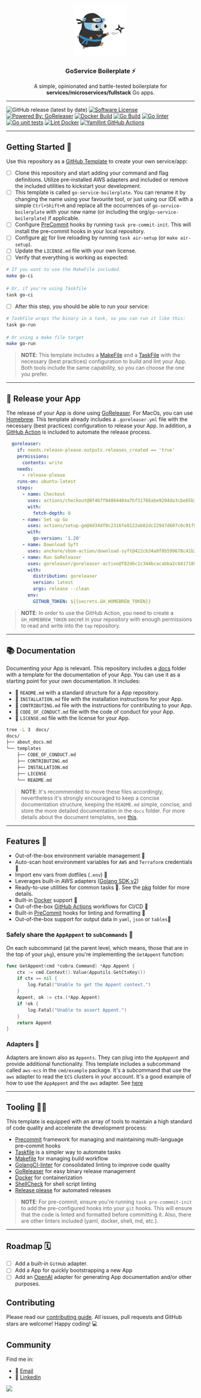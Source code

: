 <p align="center">
  <img alt="Logo" src="docs/logo/logo.png" height="140" />
  <h3 align="center">GoService Boilerplate ⚡️</h3>
  <p align="center">A simple, opinionated and battle-tested boilerplate for <b>services/microservices/fullstack</b> Go apps.</p>
</p>

---
![GitHub release (latest by date)](https://img.shields.io/github/v/release/Excoriate/go-service-boilerplate)
[![Software License](https://img.shields.io/badge/license-MIT-brightgreen.svg?style=flat-square)](LICENSE)
[![Powered By: GoReleaser](https://img.shields.io/badge/powered%20by-goreleaser-green.svg?style=flat-square)](https://github.com/goreleaser)
[![Docker Build](https://github.com/Excoriate/go-service-boilerplate/actions/workflows/docker-build.yml/badge.svg)](https://github.com/Excoriate/go-service-boilerplate/actions/workflows/docker-build.yml)
[![Go Build](https://github.com/Excoriate/go-service-boilerplate/actions/workflows/go-build.yml/badge.svg)](https://github.com/Excoriate/go-service-boilerplate/actions/workflows/go-build.yml)
[![Go linter](https://github.com/Excoriate/go-service-boilerplate/actions/workflows/go-ci-lint.yaml/badge.svg)](https://github.com/Excoriate/go-service-boilerplate/actions/workflows/go-ci-lint.yaml)
[![Go unit tests](https://github.com/Excoriate/go-service-boilerplate/actions/workflows/go-ci-test.yml/badge.svg)](https://github.com/Excoriate/go-service-boilerplate/actions/workflows/go-ci-test.yml)
[![Lint Docker](https://github.com/Excoriate/go-service-boilerplate/actions/workflows/docker-hadolint.yml/badge.svg)](https://github.com/Excoriate/go-service-boilerplate/actions/workflows/docker-hadolint.yml)
[![Yamllint GitHub Actions](https://github.com/Excoriate/go-service-boilerplate/actions/workflows/yaml-linter.yml/badge.svg)](https://github.com/Excoriate/go-service-boilerplate/actions/workflows/yaml-linter.yml)

---
## Getting Started 🚦
Use this repository as a [GitHub Template](https://docs.github.com/en/repositories/creating-and-managing-repositories/creating-a-repository-from-a-template) to create your own service/app:

- [ ] Clone this repository and start adding your command and flag definitions. Utilize pre-installed AWS adapters and included or remove the included utilities to kickstart your development.
- [ ] This template is called `go-service-boilerplate`. You can rename it by changing the name using your favourite tool, or just using our IDE with a simple `Ctrl+Shift+R` and replace all the occurrences of `go-service-boilerplate` with your new name (or including the org/`go-service-boilerplate`) if applicable.
- [ ] Configure [PreCommit](https://pre-commit.com/) hooks by running `task pre-commit-init`. This will install the pre-commit hooks in your local repository.
- [ ] Configure [air](https://github.com/cosmtrek/air) for live reloading by running `task air-setup` (or `make air-setup`).
- [ ] Update the `LICENSE.md` file with your own license.
- [ ] Verify that everything is working as expected:
```bash
# If you want to use the MakeFile included.
make go-ci

# Or, if you're using Taskfile
task go-ci
```
- [ ] After this step, you should be able to run your service:
```bash
# TaskFile wraps the binary in a task, so you can run it like this:
task go-run

# Or using a make file target
make go-run
```
>**NOTE**: This template includes a [MakeFile](Makefile) and a [TaskFile](Taskfile.yml) with the necessary (best practices) configuration to build and lint your App. Both tools include the same capability, so you can choose the one you prefer.

---

## 🔧 Release your App
The release of your App is done using [GoReleaser](https://goreleaser.com/). For MacOs, you can use [Homebrew](https://brew.sh/). This template already includes a `.goreleaser.yml` file with the necessary (best practices) configuration to release your App.
In addition, a [GitHub Action](.github/workflows/release.yml) is included to automate the release process.
```yaml
  goreleaser:
    if: needs.release-please.outputs.releases_created == 'true'
    permissions:
      contents: write
    needs:
      - release-please
    runs-on: ubuntu-latest
    steps:
      - name: Checkout
        uses: actions/checkout@8f4b7f84864484a7bf31766abe9204da3cbe65b3 # v3
        with:
          fetch-depth: 0
      - name: Set up Go
        uses: actions/setup-go@4d34df0c2316fe8122ab82dc22947d607c0c91f9 # v4
        with:
          go-version: '1.20'
      - name: Download Syft
        uses: anchore/sbom-action/download-syft@422cb34a0f8b599678c41b21163ea6088edb2624 # v0.14.1
      - name: Run GoReleaser
        uses: goreleaser/goreleaser-action@f82d6c1c344bcacabba2c841718984797f664a6b # v4
        with:
          distribution: goreleaser
          version: latest
          args: release --clean
        env:
          GITHUB_TOKEN: ${{secrets.GH_HOMEBREW_TOKEN}}

```
>**NOTE**: In order to use the GitHub Action, you need to create a `GH_HOMEBREW_TOKEN` secret in your repository with enough permissions to read and write into the `tap` repository.


---
## 📚 Documentation
Documenting your App is relevant. This repository includes a [docs](docs/templates/) folder with a template for the documentation of your App. You can use it as a starting point for your own documentation. It includes:
- 📃 `README.md` with a standard structure for a App repository.
- 📃 `INSTALLATION.md` file with the installation instructions for your App.
- 📃 `CONTRIBUTING.md` file with the instructions for contributing to your App.
- 📃 `CODE_OF_CONDUCT.md` file with the code of conduct for your App.
- 📃 `LICENSE.md` file with the license for your App.
```bash
tree -L 3  docs/
docs/
├── about_docs.md
└── templates
    ├── CODE_OF_CONDUCT.md
    ├── CONTRIBUTING.md
    ├── INSTALLATION.md
    ├── LICENSE
    └── README.md
```
>**NOTE**: It's recommended to move these files accordingly, nevertheless it's strongly encouraged to keep a concise documentation structure, keeping the `README.md` simple, concise, and store the more detailed documentation in the `docs` folder.
For more details about the document templates, see [this](docs/about_docs.md).

---
## Features 🧩

* Out-of-the-box environment variable management 🌳
* Auto-scan host environment variables for `AWS` and `Terraform` credentials 📄
* Import env vars from dotfiles (`.env`) 📄
* Leverages built-in AWS adapters ([Golang SDK v2](https://aws.github.io/aws-sdk-go-v2/))
* Ready-to-use utilities for common tasks 🧰. See the [pkg](pkg) folder for more details.
* Built-in [Docker](https://www.docker.com/) support 🐳
* Out-of-the-box [GitHub Actions](https://docs.github.com/en/actions) workflows for CI/CD 🚀
* Built-in [PreCommit](https://pre-commit.com/) hooks for linting and formatting 🧹
* Out-of-the-box support for output data in `yaml`, `json` or `tables`🤖

### Safely share the `AppAppent` to `subCommands` 🤝
On each subcommand (at the parent level, which means, those that are in the top of your `pkg`), ensure you're implementing the `GetAppent` function:
```go
func GetAppent(cmd *cobra.Command) *App.Appent {
	ctx := cmd.Context().Value(Apputils.GetCtxKey())
	if ctx == nil {
		log.Fatal("Unable to get the Appent context.")
	}
	Appent, ok := ctx.(*App.Appent)
	if !ok {
		log.Fatal("Unable to assert Appent.")
	}
	return Appent
}
```
### Adapters 🧩
Adapters are known also as `Appents`. They can plug into the `AppAppent` and provide additional functionality. This template includes a subcommand called `aws-ecs` in the `cmd/example` package. It's a subcommand that use the `aws` adapter to read the `ECS` clusters in your account. It's a good example of how to use the `AppAppent` and the `aws` adapter. See [here](https://github.com/Excoriate/go-service-boilerplate/blob/4caff5eade39799fb3945e52d14f937251233e9a/cmd/example/aws.go#L68-L68)

---

## Tooling 🧑‍🔧

This template is equipped with an array of tools to maintain a high standard of code quality and accelerate the development process:

* [Precommit](https://pre-commit.com/) framework for managing and maintaining multi-language pre-commit hooks
* [Taskfile](https://taskfile.dev/#/) is a simpler way to automate tasks
* [Makefile](https://www.gnu.org/software/make/) for managing build workflow
* [GolangCI-linter](https://golangci-lint.run/) for consolidated linting to improve code quality
* [GoReleaser](https://goreleaser.com/) for easy binary release management
* [Docker](https://www.docker.com/) for containerization
* [ShellCheck](https://www.shellcheck.net/) for shell script linting
* [Release please](https://github.com/googleapis/release-please) for automated releases
>**NOTE**: For pre-commit, ensure you're running `task pre-commmit-init` to add the pre-configured hooks into your `git` hooks. This will ensure that the code is linted and formatted before committing it. Also, there are other linters included (yaml, docker, shell, md, etc.).

---
## Roadmap 🗓️
* [ ] Add a built-in `GitHub` adapter.
* [ ] Add a App for quickly bootstrapping a new App
* [ ] Add an [OpenAI](https://openai.com/) adapter for generating App documentation and/or other purposes.

## Contributing
Please read our [contributing guide](./CONTRIBUTING.md). All issues, pull requests and GitHub stars are welcome! Happy coding! 💻


## Community
Find me in:

- 📧 [Email](mailto:alex_torres@outlook.com)
- 🧳 [Linkedin](https://www.linkedin.com/in/alextorresruiz/)


<a href="https://github.com/Excoriate/go-service-boilerplate/graphs/contributors">
  <img src="https://contrib.rocks/image?repo=Excoriate/go-service-boilerplate" />
</a>
